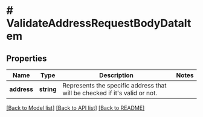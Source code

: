 # # ValidateAddressRequestBodyDataItem

## Properties

Name | Type | Description | Notes
------------ | ------------- | ------------- | -------------
**address** | **string** | Represents the specific address that will be checked if it&#39;s valid or not. |

[[Back to Model list]](../../README.md#models) [[Back to API list]](../../README.md#endpoints) [[Back to README]](../../README.md)
